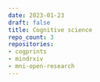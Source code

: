 ```yaml
---
date: 2023-01-23
draft: false
title: Cognitive science
repo_count: 3
repositories:
- cogprints
- mindrxiv
- mni-open-research
---
```



